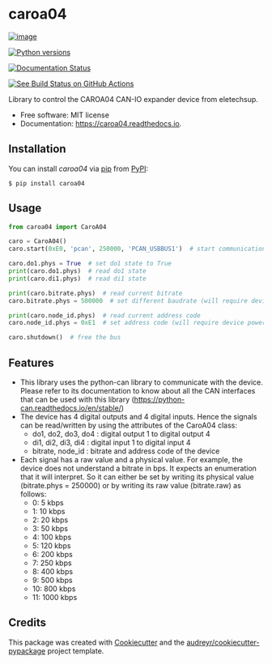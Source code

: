 # caroa04

[![image](https://img.shields.io/pypi/v/caroa04.svg)](https://pypi.python.org/pypi/caroa04)

[![Python versions](https://img.shields.io/pypi/pyversions/caroa04.svg)](https://pypi.org/project/caroa04)

[![Documentation Status](https://readthedocs.org/projects/caroa04/badge/?version=latest)](https://caroa04.readthedocs.io/en/latest/?version=latest)

[![See Build Status on GitHub Actions](https://github.com/supermete/caroa04/actions/workflows/python-app.yml/badge.svg)](https://github.com/supermete/caroa04/actions/workflows/python-app.yml)


Library to control the CAROA04 CAN-IO expander device from eletechsup.

-   Free software: MIT license
-   Documentation: <https://caroa04.readthedocs.io>.

## Installation

You can install *caroa04* via [pip]() from [PyPI]():

    $ pip install caroa04

## Usage

``` python
from caroa04 import CaroA04

caro = CaroA04()
caro.start(0xE0, 'pcan', 250000, 'PCAN_USBBUS1')  # start communication

caro.do1.phys = True  # set do1 state to True
print(caro.do1.phys)  # read do1 state
print(caro.di1.phys)  # read di1 state

print(caro.bitrate.phys)  # read current bitrate
caro.bitrate.phys = 500000  # set different baudrate (will require device power cycle)

print(caro.node_id.phys)  # read current address code
caro.node_id.phys = 0xE1  # set address code (will require device power cycle)

caro.shutdown()  # free the bus
```

## Features

- This library uses the python-can library to communicate with the device. Please refer to its documentation to know about all the CAN interfaces that can be used with this library (https://python-can.readthedocs.io/en/stable/)
- The device has 4 digital outputs and 4 digital inputs. Hence the signals
can be read/written by using the attributes of the CaroA04 class:
  - do1, do2, do3, do4 : digital output 1 to digital output 4
  - di1, di2, di3, di4 : digital input 1 to digital input 4
  - bitrate, node_id : bitrate and address code of the device
- Each signal has a raw value and a physical value. For example, the device does
not understand a bitrate in bps. It expects an enumeration that it will interpret.
So it can either be set by writing its physical value (bitrate.phys = 250000) or by writing
its raw value (bitrate.raw) as follows:
  - 0: 5 kbps
  - 1: 10 kbps
  - 2: 20 kbps
  - 3: 50 kbps
  - 4: 100 kbps
  - 5: 120 kbps
  - 6: 200 kbps
  - 7: 250 kbps
  - 8: 400 kbps
  - 9: 500 kbps
  - 10: 800 kbps
  - 11: 1000 kbps


## Credits

This package was created with
[Cookiecutter](https://github.com/audreyr/cookiecutter) and the
[audreyr/cookiecutter-pypackage](https://github.com/audreyr/cookiecutter-pypackage)
project template.
